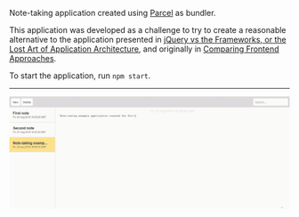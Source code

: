 Note-taking application created using [Parcel](https://parceljs.org/) as
bundler.

This application was developed as a challenge to try to create a reasonable
alternative to the application presented in [jQuery vs the Frameworks, or the Lost Art of Application Architecture](https://medium.com/dubanerjee/jquery-vs-the-frameworks-or-the-lost-art-of-application-architecture-49251cc13290),
and originally in [Comparing Frontend Approaches](https://medium.com/actualize-network/comparing-frontend-frameworks-part-1-introduction-6cf3d49e42cf).

To start the application, run `npm start`.

___

![Screenshot](./screenshot.png)
